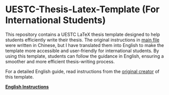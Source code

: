 # UESTC-Thesis-Latex-Template (For International Students)

This repository contains a UESTC LaTeX thesis template designed to help students efficiently write their thesis. The original instructions in [main file](main.tex) were written in Chinese, but I have translated them into English to make the template more accessible and user-friendly for international students. By using this template, students can follow the guidance in English, ensuring a smoother and more efficient thesis-writing process.

For a detailed English guide, read instructions from the [original creator](https://github.com/tinoryj/UESTC-Thesis-Latex-Template) of this template.

**[English Instructions](README_Eng.md)**
